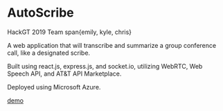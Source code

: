 # AutoScribe
HackGT 2019 Team span{emily, kyle, chris}


A web application that will transcribe and summarize a group conference call, like a designated scribe.


Built using react.js, express.js, and socket.io, utilizing WebRTC, Web Speech API, and AT&T API Marketplace.


Deployed using Microsoft Azure.

[demo](https://autoscribegt.azurewebsites.net)

